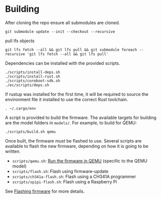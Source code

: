 # Building

After cloning the repo ensure all submodules are cloned.

```
git submodule update --init --checkout --recursive
```

pull lfs objects

```
git lfs fetch --all && git lfs pull && git submodule foreach --recursive 'git lfs fetch --all && git lfs pull'
```

Dependencies can be installed with the provided scripts.

```
./scripts/install-deps.sh
./scripts/install-rust.sh
./scripts/coreboot-sdk.sh
./ec/scripts/deps.sh
```

If rustup was installed for the first time, it will be required to source the
environment file it installed to use the correct Rust toolchain.

```
. ~/.cargo/env
```

A script is provided to build the firmware. The available targets for building
are the model folders in `models/`. For example, to build for QEMU:

```
./scripts/build.sh qemu
```

Once built, the firmware must be flashed to use. Several scripts are available
to flash the new firmware, depending on how it is going to be written.

- `scripts/qemu.sh`: [Run the firmware in QEMU](./debugging.md#using-qemu) (specific to the QEMU model)
- `scripts/flash.sh`: Flash using firmware-update
- `scripts/ch341a-flash.sh`: Flash using a CH341A programmer
- `scripts/spipi-flash.sh`: Flash using a Raspberry Pi

See [Flashing firmware](./flashing.md) for more details.
